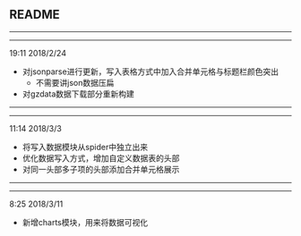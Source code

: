 <h2>README</h2>

---
---
19:11 2018/2/24

*   对jsonparse进行更新，写入表格方式中加入合并单元格与标题栏颜色突出
    *   不需要讲json数据压扁
*   对gzdata数据下载部分重新构建

---
---
11:14 2018/3/3

*   将写入数据模块从spider中独立出来
*   优化数据写入方式，增加自定义数据表的头部
*   对同一头部多子项的头部添加合并单元格展示

---
---
8:25 2018/3/11

*   新增charts模块，用来将数据可视化